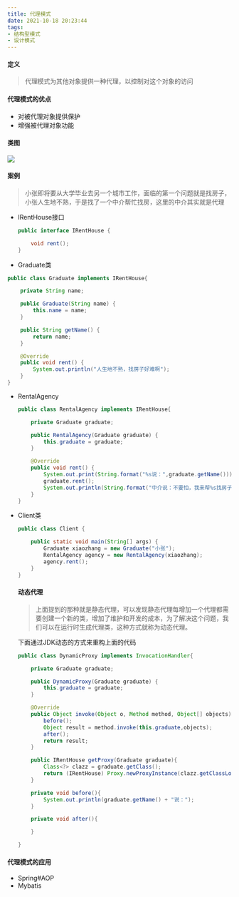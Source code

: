 ```yaml
---
title: 代理模式
date: 2021-10-18 20:23:44
tags:
- 结构型模式
- 设计模式
---
```


#### 定义

> 代理模式为其他对象提供一种代理，以控制对这个对象的访问

#### 代理模式的优点

- 对被代理对象提供保护
- 增强被代理对象功能

#### 类图

![](https://img-1253530244.cos.ap-guangzhou.myqcloud.com/blog/20211018204819.png)

#### 案例

> 小张即将要从大学毕业去另一个城市工作，面临的第一个问题就是找房子，小张人生地不熟，于是找了一个中介帮忙找房，这里的中介其实就是代理



- IRentHouse接口

  ```Java
  public interface IRentHouse {
  
      void rent();
  }
  ```

  

- Graduate类

```Java
public class Graduate implements IRentHouse{

    private String name;

    public Graduate(String name) {
        this.name = name;
    }

    public String getName() {
        return name;
    }

    @Override
    public void rent() {
        System.out.println("人生地不熟，找房子好难啊");
    }
}
```

- RentalAgency

  ```Java
  public class RentalAgency implements IRentHouse{
  
      private Graduate graduate;
  
      public RentalAgency(Graduate graduate) {
          this.graduate = graduate;
      }
  
      @Override
      public void rent() {
          System.out.print(String.format("%s说：",graduate.getName()));
          graduate.rent();
          System.out.println(String.format("中介说：不要怕，我来帮%s找房子并和房东签订合同",graduate.getName()));
      }
  }
  
  ```

- Client类

  ```Java
  public class Client {
  
      public static void main(String[] args) {
          Graduate xiaozhang = new Graduate("小张");
          RentalAgency agency = new RentalAgency(xiaozhang);
          agency.rent();
      }
  }
  ```

  #### 动态代理

  > 上面提到的那种就是静态代理，可以发现静态代理每增加一个代理都需要创建一个新的类，增加了维护和开发的成本，为了解决这个问题，我们可以在运行时生成代理类，这种方式就称为动态代理。

  下面通过JDK动态的方式来重构上面的代码

  ```Java
  public class DynamicProxy implements InvocationHandler{
  
      private Graduate graduate;
  
      public DynamicProxy(Graduate graduate) {
          this.graduate = graduate;
      }
  
      @Override
      public Object invoke(Object o, Method method, Object[] objects) throws Throwable {
          before();
          Object result = method.invoke(this.graduate,objects);
          after();
          return result;
      }
  
      public IRentHouse getProxy(Graduate graduate){
          Class<?> clazz = graduate.getClass();
          return (IRentHouse) Proxy.newProxyInstance(clazz.getClassLoader(), clazz.getInterfaces(), this);
      }
  
      private void before(){
          System.out.println(graduate.getName() + "说：");
      }
  
      private void after(){
  
      }
  
  }
  
  ```

  

#### 代理模式的应用

- Spring#AOP
- Mybatis
